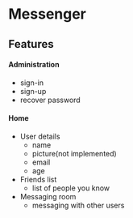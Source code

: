 # Messenger
## Features
#### Administration 
* sign-in 
* sign-up 
* recover password
#### Home
* User details
    * name 
    * picture(not implemented)
    * email
    * age  
* Friends list
    * list of people you know
* Messaging room
    * messaging with other users